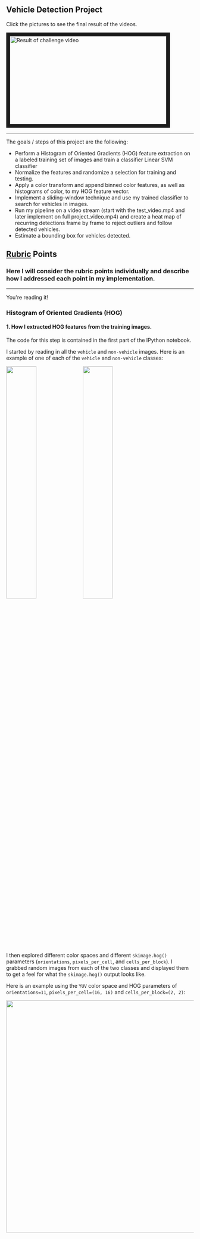## Vehicle Detection Project

Click the pictures to see the final result of the videos.

<a href="https://www.youtube.com/embed/ujib8v05z40" target="_blank"><img src="http://img.youtube.com/vi/ujib8v05z40/0.jpg" alt="Result of challenge video" width="420" height="236.25" border="10" /></a>

---

The goals / steps of this project are the following:

* Perform a Histogram of Oriented Gradients (HOG) feature extraction on a labeled training set of images and train a classifier Linear SVM classifier
* Normalize the features and randomize a selection for training and testing.
* Apply a color transform and append binned color features, as well as histograms of color, to my HOG feature vector. 
* Implement a sliding-window technique and use my trained classifier to search for vehicles in images.
* Run my pipeline on a video stream (start with the test_video.mp4 and later implement on full project_video.mp4) and create a heat map of recurring detections frame by frame to reject outliers and follow detected vehicles.
* Estimate a bounding box for vehicles detected.

## [Rubric](https://review.udacity.com/#!/rubrics/513/view) Points
### Here I will consider the rubric points individually and describe how I addressed each point in my implementation.  

---
You're reading it!

### Histogram of Oriented Gradients (HOG)

#### 1. How I extracted HOG features from the training images.

The code for this step is contained in the first part of the IPython notebook.  

I started by reading in all the `vehicle` and `non-vehicle` images. Here is an example of one of each of the `vehicle` and `non-vehicle` classes:

<img width="40%" height="40%" src="https://github.com/DongzhenHuangfu/CarND-Vehicle-Detection/raw/master/output_images/vehicle.png"/> <img width="40%" height="40%" src="https://github.com/DongzhenHuangfu/CarND-Vehicle-Detection/raw/master/output_images/nonvehicle.png"/>

I then explored different color spaces and different `skimage.hog()` parameters (`orientations`, `pixels_per_cell`, and `cells_per_block`).  I grabbed random images from each of the two classes and displayed them to get a feel for what the `skimage.hog()` output looks like.

Here is an example using the `YUV` color space and HOG parameters of `orientations=11`, `pixels_per_cell=(16, 16)` and `cells_per_block=(2, 2)`:


<img width="160%" height="40%" src="https://github.com/DongzhenHuangfu/CarND-Vehicle-Detection/raw/master/output_images/HOG_Y.jpg"/>
<img width="160%" height="40%" src="https://github.com/DongzhenHuangfu/CarND-Vehicle-Detection/raw/master/output_images/HOG_U.jpg"/>
<img width="160%" height="40%" src="https://github.com/DongzhenHuangfu/CarND-Vehicle-Detection/raw/master/output_images/HOG_V.jpg"/>

#### 2. How I settled on my final choice of HOG parameters.

I tried various combinations of parameters and see how they look like, I also tried some different combinations of parameters to train the different classifiers with train data set and see how it looks like in the valid data set. Finally decided to choose this combination of the parameters.

#### 3. How I trained a classifier using my selected HOG features and color features.

I trained a linear SVM using `grid_search` in `sklearn`, at first I tried to explore as many methods and parameters as possible, with a file called `tune_svm.ipynb`, but failed because of the huge cost of time. So I tried only `LinearSVC` and used the default parameters, the result is also good enough. 

### Sliding Window Search

#### 1. How I implemented a sliding window search. How did I decide what scales to search and how much to overlap windows.

I decided to search in the area where y pixels are in the range of 400-560, cause the other part of the pictures are not possible to appear a car.

With lots of experiments I finally decided to use the scales of 1, 1.3, 1.5, 1.7 and 2, the moving step is 2. There is the picture demonstrating the area and windows I used for searching.

<img width="80%" height="60%" src="https://github.com/DongzhenHuangfu/CarND-Vehicle-Detection/raw/master/output_images/sliding_windows.jpg"/>

#### 2. Result for pictures

Ultimately I searched on two scales using YUV 3-channel HOG features plus spatially binned color and histograms of color in the feature vector, which provided a nice result. I also used a add heat technique here to gather the multiple windows whiche overlape each others together and kicked out some of the false prediction. Here are some example images:

<img width="40%" height="30%" src="https://github.com/DongzhenHuangfu/CarND-Vehicle-Detection/raw/master/output_images/result_multi_test1.jpg"/> <img width="40%" height="30%" src="https://github.com/DongzhenHuangfu/CarND-Vehicle-Detection/raw/master/output_images/result_multi_test2.jpg"/>
<img width="40%" height="30%" src="https://github.com/DongzhenHuangfu/CarND-Vehicle-Detection/raw/master/output_images/result_multi_test3.jpg"/> <img width="40%" height="30%" src="https://github.com/DongzhenHuangfu/CarND-Vehicle-Detection/raw/master/output_images/result_multi_test4.jpg"/>
<img width="40%" height="30%" src="https://github.com/DongzhenHuangfu/CarND-Vehicle-Detection/raw/master/output_images/result_multi_test5.jpg"/> <img width="40%" height="30%" src="https://github.com/DongzhenHuangfu/CarND-Vehicle-Detection/raw/master/output_images/result_multi_test6.jpg"/>


---

### Video Implementation

#### 1. Result of the video
Here's a [link to my video result](https://youtu.be/ujib8v05z40)


#### 2. HowI implemented some kind of filter for false positives and some method for combining overlapping bounding boxes.

I recorded the positions of positive detections in each frame of the video. From the positive detections I created a heatmap and then thresholded that map to identify vehicle positions. I then used `scipy.ndimage.measurements.label()` to identify individual blobs in the heatmap. I then assumed each blob corresponded to a vehicle. I constructed bounding boxes to cover the area of each blob detected.

To make it more smooth and robust, I used the same technology as my last project: [Advanced Lane Lines](https://github.com/DongzhenHuangfu/CarND-Advanced-Lane-Lines), that is: take the average of the last n frames of heat. Further, I also kicked off all the 'strange windows'( dx * 1.3 < dy).

To make it more convenient for testing, I copied all the necessary code into file `process_video.ipynb`, and in there, I also add the technich from [Advanced Lane Lines](https://github.com/DongzhenHuangfu/CarND-Advanced-Lane-Lines) to show the lane line also.

Here's an example result showing the heatmap from a series of frames of video, the result of `scipy.ndimage.measurements.label()` and the bounding boxes then overlaid on the last frame of video:

### Here are six frames and their corresponding heatmaps:

<img width="40%" height="40%" src="https://github.com/DongzhenHuangfu/CarND-Vehicle-Detection/raw/master/output_images/result_and_heat_test1.jpg"/> <img width="40%" height="40%" src="https://github.com/DongzhenHuangfu/CarND-Vehicle-Detection/raw/master/output_images/result_and_heat_test2.jpg"/>
<img width="40%" height="40%" src="https://github.com/DongzhenHuangfu/CarND-Vehicle-Detection/raw/master/output_images/result_and_heat_test3.jpg"/> <img width="40%" height="40%" src="https://github.com/DongzhenHuangfu/CarND-Vehicle-Detection/raw/master/output_images/result_and_heat_test4.jpg"/>
<img width="40%" height="40%" src="https://github.com/DongzhenHuangfu/CarND-Vehicle-Detection/raw/master/output_images/result_and_heat_test5.jpg"/> <img width="40%" height="40%" src="https://github.com/DongzhenHuangfu/CarND-Vehicle-Detection/raw/master/output_images/result_and_heat_test6.jpg"/>

### Here is the output of `scipy.ndimage.measurements.label()` on the integrated heatmap from all six frames:

<img width="40%" height="30%" src="https://github.com/DongzhenHuangfu/CarND-Vehicle-Detection/raw/master/output_images/heat_int_test1.jpg"/> <img width="40%" height="30%" src="https://github.com/DongzhenHuangfu/CarND-Vehicle-Detection/raw/master/output_images/heat_int_test1.jpg"/>
<img width="40%" height="30%" src="https://github.com/DongzhenHuangfu/CarND-Vehicle-Detection/raw/master/output_images/heat_int_test3.jpg"/> <img width="40%" height="30%" src="https://github.com/DongzhenHuangfu/CarND-Vehicle-Detection/raw/master/output_images/heat_int_test4.jpg"/>
<img width="40%" height="30%" src="https://github.com/DongzhenHuangfu/CarND-Vehicle-Detection/raw/master/output_images/heat_int_test5.jpg"/> <img width="40%" height="30%" src="https://github.com/DongzhenHuangfu/CarND-Vehicle-Detection/raw/master/output_images/heat_int_test6.jpg"/>

### Here the resulting bounding boxes are drawn onto the last frame in the series:

<img width="40%" height="30%" src="https://github.com/DongzhenHuangfu/CarND-Vehicle-Detection/raw/master/output_images/result_test1.jpg"/> <img width="40%" height="30%" src="https://github.com/DongzhenHuangfu/CarND-Vehicle-Detection/raw/master/output_images/result_test2.jpg"/>
<img width="40%" height="30%" src="https://github.com/DongzhenHuangfu/CarND-Vehicle-Detection/raw/master/output_images/result_test3.jpg"/> <img width="40%" height="30%" src="https://github.com/DongzhenHuangfu/CarND-Vehicle-Detection/raw/master/output_images/result_test4.jpg"/>
<img width="40%" height="30%" src="https://github.com/DongzhenHuangfu/CarND-Vehicle-Detection/raw/master/output_images/result_test5.jpg"/> <img width="40%" height="30%" src="https://github.com/DongzhenHuangfu/CarND-Vehicle-Detection/raw/master/output_images/result_test6.jpg"/>



---

### Discussion

The techniques I used:

1. Hog, histogramm and spatial features for training and pediction.
2. svm classifier, more preciously `LinearSVC`.
3. Sliding window techniques for finding the car.
4. Technique from the project [Advanced Lane Lines](https://github.com/DongzhenHuangfu/CarND-Advanced-Lane-Lines) to adding the lane line and relevant information on the video.

The problems I met:

1. There are some frames that windows will appear at the wrong place, the solution may lay on tuning the shape of sliding windows, using other features or using other kind of classifiers.
2. It is quiet weird that the total procesing time is very high(about 7.5 hours) when I used the two techniques(finding lane line and vehicle detection) together, cause each of them only need about 15 minutes when I use it alone.